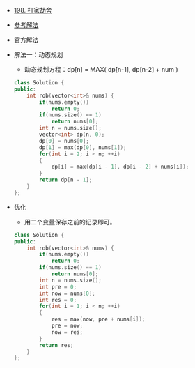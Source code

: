 - [198. 打家劫舍](https://leetcode-cn.com/problems/house-robber/)
- [参考解法](https://www.cnblogs.com/grandyang/p/4383632.html)
- [官方解法](https://leetcode-cn.com/problems/house-robber/solution/hua-jie-suan-fa-198-da-jia-jie-she-by-guanpengchn/)
- 解法一：动态规划
    + 动态规划方程：dp[n] = MAX( dp[n-1], dp[n-2] + num )
    ```C++
    class Solution {
    public:
        int rob(vector<int>& nums) {
            if(nums.empty())
                return 0;
            if(nums.size() == 1)
                return nums[0];
            int n = nums.size();
            vector<int> dp(n, 0);
            dp[0] = nums[0];
            dp[1] = max(dp[0], nums[1]);
            for(int i = 2; i < n; ++i)
            {
                dp[i] = max(dp[i - 1], dp[i - 2] + nums[i]);
            }
            return dp[n - 1];
        }
    };
    ```

- 优化
    + 用二个变量保存之前的记录即可。
    ```C++
    class Solution {
    public:
        int rob(vector<int>& nums) {
            if(nums.empty())
                return 0;
            if(nums.size() == 1)
                return nums[0];
            int n = nums.size();
            int pre = 0;
            int now = nums[0];
            int res = 0;
            for(int i = 1; i < n; ++i)
            {
                res = max(now, pre + nums[i]);
                pre = now;
                now = res;
            }
            return res;
        }
    };
    ```